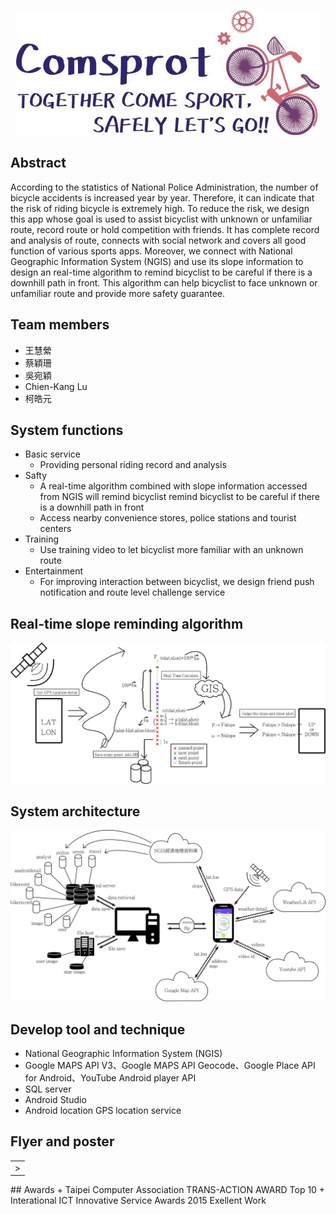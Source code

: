 <p align="center">
  <img height="200" src="https://github.com/ChienKangLu/ComSport-Together-Come-Sport-Safely-Lets-go/blob/master/img/slogan.jpg" />
</p>

## Abstract
According to the statistics of National Police Administration, the number of bicycle accidents is increased year by year. Therefore, it can indicate that the risk of riding bicycle is extremely high. To reduce the risk, we design this app whose goal is used to assist bicyclist with unknown or unfamiliar route, record route or hold competition with friends. It has complete record and analysis of route, connects with social network and covers all good function of various sports apps. Moreover, we connect with National Geographic Information System (NGIS) and use its slope information to design an real-time algorithm to remind bicyclist to be careful if there is a downhill path in front. This algorithm can help bicyclist to face unknown or unfamiliar route and provide more safety guarantee.

## Team members
+ 王慧縈
+ 蔡穎珊
+ 吳宛穎
+ Chien-Kang Lu
+ 柯皓元

## System functions
+ Basic service
    + Providing personal riding record and analysis
+ Safty
    + A real-time algorithm combined with slope information accessed from NGIS will remind bicyclist remind bicyclist to be careful if there is a downhill path in front
    + Access nearby convenience stores, police stations and tourist centers
+ Training
    + Use training video to let bicyclist more familiar with an unknown route
+ Entertainment
    + For improving interaction between bicyclist, we design friend push notification and route level challenge service

## Real-time slope reminding algorithm
<p align="center">
  <img src="https://github.com/ChienKangLu/ComSport-Together-Come-Sport-Safely-Lets-go/blob/master/img/slope_application.jpg" />
</p>

## System architecture
<p align="center">
  <img src="https://github.com/ChienKangLu/ComSport-Together-Come-Sport-Safely-Lets-go/blob/master/img/system.jpg" />
</p>

## Develop tool and technique
+ National Geographic Information System (NGIS)
+ Google MAPS API V3、Google MAPS API Geocode、Google Place API for Android、YouTube Android player API
+ SQL server
+ Android Studio
+ Android location GPS location service

## Flyer and poster
<table>
  <tr>
    <td><img src="" />></td>
  </tr>
</table>
## Awards
+ Taipei Computer Association TRANS-ACTION AWARD Top 10
+ Interational ICT Innovative Service Awards 2015 Exellent Work
